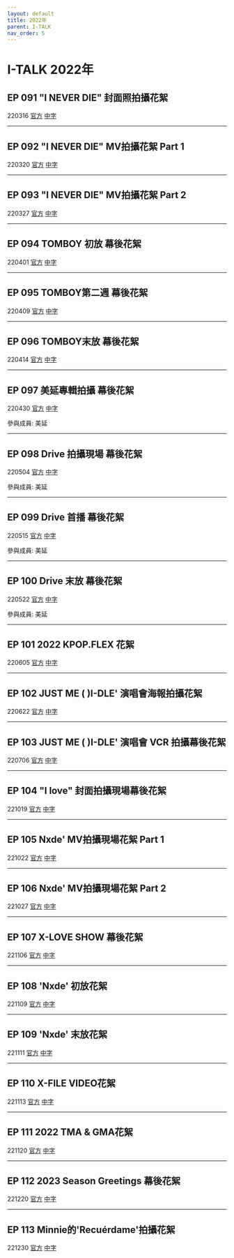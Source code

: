 ```yaml
---
layout: default
title: 2022年
parent: I-TALK
nav_order: 5
---
```


# I-TALK 2022年

## EP 091 "I NEVER DIE" 封面照拍攝花絮

220316 [官方]() [中字]()

---

## EP 092 "I NEVER DIE" MV拍攝花絮 Part 1

220320 [官方]() [中字]()

---

## EP 093 "I NEVER DIE" MV拍攝花絮 Part 2

220327 [官方]() [中字]()

---

## EP 094 TOMBOY 初放 幕後花絮

220401 [官方]() [中字]()

---

## EP 095 TOMBOY第二週 幕後花絮

220409 [官方]() [中字]()

---

## EP 096 TOMBOY末放 幕後花絮

220414 [官方]() [中字]()

---

## EP 097 美延專輯拍攝 幕後花絮

220430 [官方]() [中字]()

參與成員: 美延

---

## EP 098 Drive 拍攝現場 幕後花絮

220504 [官方]() [中字]()

參與成員: 美延

---

## EP 099 Drive 首播 幕後花絮

220515 [官方]() [中字]()

參與成員: 美延

---

## EP 100 Drive 末放 幕後花絮

220522 [官方]() [中字]()

參與成員: 美延

---

## EP 101 2022 KPOP.FLEX 花絮

220605 [官方]() [中字]()

---

## EP 102 JUST ME ( )I-DLE' 演唱會海報拍攝花絮

220622 [官方]() [中字]()

---

## EP 103 JUST ME ( )I-DLE' 演唱會 VCR 拍攝幕後花絮

220706 [官方]() [中字]()

---

## EP 104 "I love" 封面拍攝現場幕後花絮

221019 [官方]() [中字]()

---

## EP 105 Nxde' MV拍攝現場花絮 Part 1

221022 [官方]() [中字]()

---

## EP 106 Nxde' MV拍攝現場花絮 Part 2

221027 [官方]() [中字]()

---

## EP 107 X-LOVE SHOW 幕後花絮

221106 [官方]() [中字]()

---

## EP 108 'Nxde' 初放花絮

221109 [官方]() [中字]()

---

## EP 109 'Nxde' 末放花絮

221111 [官方]() [中字]()

---

## EP 110 X-FILE VIDEO花絮

221113 [官方]() [中字]()

---

## EP 111 2022 TMA & GMA花絮

221120 [官方]() [中字]()

---

## EP 112 2023 Season Greetings 幕後花絮

221220 [官方]() [中字]()

---

## EP 113 Minnie的'Recuérdame'拍攝花絮

221230 [官方]() [中字]()

